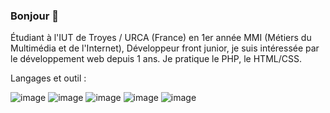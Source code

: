 ### Bonjour 👋

Étudiant à l'IUT de Troyes / URCA (France) en 1er année MMI (Métiers du Multimédia et de l'Internet), Développeur front junior, je suis intéressée par le développement web depuis 1 ans. Je pratique le PHP, le HTML/CSS. 

Langages et outil :

![image](https://user-images.githubusercontent.com/126667847/228551943-309297fe-080b-4e7c-abb0-d45b96e46c09.png)
![image](https://user-images.githubusercontent.com/126667847/228552183-a7485726-38dc-4c0a-a050-7046d2dfc2e9.png)
![image](https://user-images.githubusercontent.com/126667847/228552279-35336a12-0f11-464d-8715-f54ebc3ae5f7.png)
![image](https://user-images.githubusercontent.com/126667847/228552411-78a2ba32-3c9a-4a21-8f77-e438fd48b873.png)
![image](https://user-images.githubusercontent.com/126667847/228554157-e6267ffc-67cf-48a6-8f24-c0ae59aff5bd.png)



<!--
**TayeYanis/TayeYanis** is a ✨ _special_ ✨ repository because its `README.md` (this file) appears on your GitHub profile.

Here are some ideas to get you started:

- 🔭 I’m currently working on ...
- 🌱 I’m currently learning ...
- 👯 I’m looking to collaborate on ...
- 🤔 I’m looking for help with ...
- 💬 Ask me about ...
- 📫 How to reach me: ...
- 😄 Pronouns: ...
- ⚡ Fun fact: ...
-->
